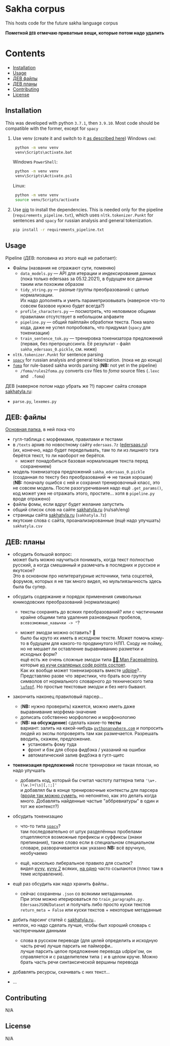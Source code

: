 # Sakha corpus

This hosts code for the future sakha language corpus

**Пометкой `ДЕВ` отмечаю приватные вещи, которые потом надо удалить**

Contents
========
 * [Installation](#installation)
 * [Usage](#usage)
 * [ДЕВ файлы](#дев-файлы)
 * [ДЕВ планы](#дев-планы)
 * [Contributing](#contributing)
 * [License](#license)
 
## Installation
This was developed with python `3.7.1`, then `3.9.10`.
Most code should be compatible with the former, except for `spacy`

1. Use venv (create it and switch to it [as described here](https://docs.python.org/3/tutorial/venv.html))
   Windows `cmd`:
   ```bash
    python -m venv venv
    venv\Scripts\activate.bat 
    ```
   Windows `PowerShell`:
   ```bash
    python -m venv venv
    venv\Scripts\Activate.ps1
    ```
   Linux:
   ```bash
    python -m venv venv
    source venv/Scripts/activate
    ```
2. Use [pip](https://pip.pypa.io/en/stable/) to install the dependencies.
    This is needed only for the pipeline (`requirements_pipeline.txt`),
    which uses `nltk.tokenizer.Punkt` for sentences and `spacy` for russian analysis
    and general tokenization.
    ```bash
    pip install -r requirements_pipeline.txt
    ```
 
## Usage

Pipeline (ДЕВ: половина из этого ещё не работает):
* Файлы (названия не отражают сути, поменяю)
  * `data_models.py` &mdash; API для итерации и индексирования данных
    (пока только edersaas за 05.12.2021),
    в будущем все данные таким или похожим образом
  * `tidy_string.py` &mdash; разные группы преобразований с целью нормализации.  
  Их надо дополнять и уметь параметризовывать
  (наверное что-то совсем базовое нужно будет всегда?)
  * `profile_characters.py` &mdash; посмотреть, что неловимое общими правилами
  отсутствует в небольшом алфавите
  * `pipeline.py` &mdash; общий пайплайн обработки текста.
  Пока мало кода, даже не успел попробовать, что придумал
    (`spacy` для токенизации)
  * `train_sentence_tok.py` &mdash; тренировка токенизатора предложений (первая,
  без препроцессинга. Её результат - файл `sakha_edersaas_0.pickle`, см. ниже)
* `nltk.tokenizer.Punkt` for sentence parsing
* [`spacy`](https://spacy.io) for russian analysis and general tokenization.  (пока не до конца)
* [`foma`](https://fomafst.github.io/) for rule-based sakha words parsing (**NB:** not yet in the pipeline)
    + `/foma/rules2foma.py` converts csv files to _foma_ source files (`.lexc` and ` .foma`) 

ДЕВ (наверное потом надо убрать же ?!) парсинг сайта словаря [sakhatyla.ru](http://sakhatyla.ru):
* `parse.py`, `lexemes.py`
 
 
 
## ДЕВ: файлы

[Основная папка](https://drive.google.com/drive/folders/1790t5iNs0BSfC4eqe_Ca5yJX4GHOpQ5z?usp=sharing),
в ней пока что
 * гугл-таблица с морфемами, правилами и тестами
 * в `/texts` архив по новостному сайту `edersaas.7z` ([edersaas.ru](https://edersaas.ru))  
    (их, конечно, надо будет переделывать, там то ли из лишнего тэга берётся текст,
    то ли наоборот не берётся.  
    + может понадобиться базовая нормализация текста перед сохранением)
 * модель токенизатора предложений `sakha_edersaas_0.pickle`
 (созданная по тексту без преобразований => не такая хорошая)  
 (**NB:** поначалу ошибся с ней и сохранил тренировочный класс, это не совсем модель.
 После разогуречивания надо ещё `.get_params()`, код может уже не отражать этого, простите...
 хотя в `pipeline.py` вроде отражено)
 * файлы фомы, если вдруг будет желание запустить 
 * общий список слов на сайте [sakhatyla.ru](http://sakhatyla.ru) (ru/sah/eng)
 * страницы сайта [sakhatyla.ru](http://sakhatyla.ru) (`sakhatyla.7z`) 
 * якутские слова с сайта, проанализированные (ещё надо улучшать) `sakhatyla.csv`

## ДЕВ: планы
* обсудить большой вопрос:  
  может быть можно научиться понимать, когда текст полностью русский,
  а когда смешанный и размечать в последних и русское и якутское?  
  Это в основном про нелитературные источники, типа соцсетей, форумов, которых я не 
  так много видел, но мультиязычность здесь была бы супер.  

* обсудить содержание и порядок применения символьных юникодовских преобразований (нормализацию)
    * тексты сохранять до всяких преобразований?
    или с частичными крайне общими типа удаления разновидных пробелов,
    `всевозможные_кавычки -> "`?
    
    * может эмодзи можно оставить? 🥺  
        было бы круто их иметь в исходном тексте.
        Может помочь кому-то в будущем для какого-то продвинутого НЛП.
        Сходу не пойму, но не мешает ли оставление выравниванию разметки и исходных форм?  
        ещё есть же очень сложные эмодзи типа [🤦‍♂️ Man Facepalming](https://emojipedia.org/man-facepalming/),
        которые [из кучи скалярных code points состоят](https://hsivonen.fi/string-length/).  
        Как их вообще может токенизировать вместе [udpipe](https://lindat.mff.cuni.cz/services/udpipe/)?..  
        Представляю разве что эвристики, что брать всю группу символов от нормального словарного
        до технического типа [`\ufeof`](https://unicode-table.com/en/FE0F/). Но
        простые текстовые эмодзи и без него бывают.
            
* закончить наконец правиловый парсер...
    * (**NB:** нужно проверить) кажется, можно иметь даже выравнивание морфема-значение 
    * дописать собственно морфологию и морфонологию
    * (**NB: на обсуждение**) сделать какие-то **тесты**     
      вариант: залить на какой-нибудь [`pythonanywhere.com`](https://pythonanywhere.com)
      и попросить людей из экспы попроверять там как размечается.
      Разрешать вводить, скажем, предложение.
        * установить фому туда
        * фронт и бэк для сбора фидбэка / указаний на ошибки
        * автоматический залив фидбэка в гугл-щитс

* **токенизация предложений** после тренировки не такая плохая, но надо улучшать  
    *    добавить код, который бы считал частоту паттерна типа `'\w+.(\w.)+(\s|[,:;]'`  
        и добавлял бы в конце тренировочные контексты для парсера
        ([вроде так можно суметь](https://stackoverflow.com/questions/64776093/how-to-get-nltk-punkt-sentence-tokenizer-to-recognize-abbreviations-that-occur-i),
        но непонятно, как это делать когда много. Добавлять найденные частые "аббревиатуры"
        в один и тот же контекст?)
    
* обсудить токенизацию
    * что-то типа [`spacy`](https://spacy.io/usage/linguistic-features#tokenization)?  
    там последовательно от штук разделённых пробелами отщепляются
    возможные префиксы и суффиксы (знаки препинания), также слово если в 
    специальном специальном словаре, разворачивается как указано
    **NB:** всё вручную, необучаемо
    
    * ещё, насколько либеральное правило для ссылок?  
    видел [кучу](https://stackoverflow.com/questions/3809401/what-is-a-good-regular-expression-to-match-a-url),
    [кучу 2](https://stackoverflow.com/questions/6718633/python-regular-expression-again-match-url) всяких,
    [на одно](https://gist.github.com/gruber/249502) часто ссылаются (плюс там в теме исправления).
    
* ещё раз обсудить как надо хранить файлы..
    * сейчас сохранены `.json` со всякими метаданными.  
    При этом можно итерироваться по `train_paragraphs.py.` `EdersaasJSON`/`Dataset`
    и получать либо просто куски текстов `return_meta = False`
    или куски текстов + некоторые метаданные 

* добить парсинг статей с [sakhatyla.ru](http://sakhatyla.ru)..  
    неплох, но надо сделать лучше, чтобы был хороший словарь с частеречными данными
    * слова в русском переводе (для целей определить и исходную часть речи)
    лучше парсить не пайморфи..  
    лучше парсить целое предложение перевода udpipe'ом, он справляется и с разделителем
    типа `|` и в целом круче. Можно брать часть речи синтаксической вершины перевода
    

* добавлять ресурсы, скачивать с них текст...

* ...


## Contributing
N/A

## License
N/A